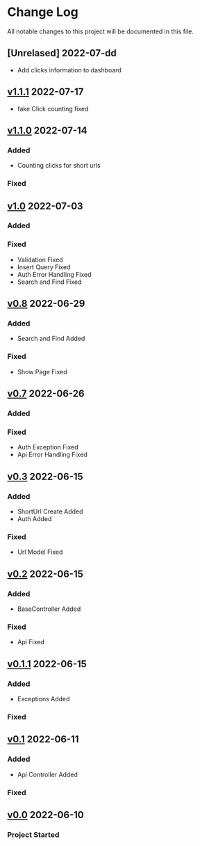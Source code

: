 # Change Log
All notable changes to this project will be documented in this file.

## [Unrelased] 2022-07-dd
- Add clicks information to dashboard

## [v1.1.1] 2022-07-17
[v1.1.1]: https://github.com/amirdaraby/url-shortener/releases/tag/v1.1.1
- fake Click counting fixed


## [v1.1.0] 2022-07-14
[v1.1.0]: https://github.com/amirdaraby/url-shortener/releases/tag/v1.1.0
### Added
- Counting clicks for short urls
### Fixed

## [v1.0] 2022-07-03
[v1.0]: https://github.com/amirdaraby/url-shortener/releases/tag/v1.0
### Added
### Fixed
- Validation Fixed
- Insert Query Fixed
- Auth Error Handling Fixed
- Search and Find Fixed


## [v0.8] 2022-06-29
[v0.8]:https://github.com/amirdaraby/url-shortener/releases/tag/v0.8
### Added
- Search and Find Added
### Fixed
- Show Page Fixed


## [v0.7] 2022-06-26
[v0.7]:https://github.com/amirdaraby/url-shortener/releases/tag/v0.7
### Added
### Fixed
- Auth Exception Fixed
- Api Error Handling Fixed


## [v0.3] 2022-06-15
[v0.3]:https://github.com/amirdaraby/url-shortener/releases/tag/v0.3
### Added
- ShortUrl Create Added
- Auth Added
### Fixed
- Url Model Fixed


## [v0.2] 2022-06-15
[v0.2]:https://github.com/amirdaraby/url-shortener/releases/tag/v0.2
### Added
- BaseController Added
### Fixed
- Api Fixed


## [v0.1.1] 2022-06-15
[v0.1.1]:https://github.com/amirdaraby/url-shortener/releases/tag/v0.1.1
### Added
- Exceptions Added
### Fixed


## [v0.1] 2022-06-11
[v0.1]:https://github.com/amirdaraby/url-shortener/releases/tag/v0.1
### Added
- Api Controller Added
### Fixed

## [v0.0] 2022-06-10
### Project Started
[v0.0]:https://github.com/amirdaraby/url-shortener/releases/tag/v0.0

